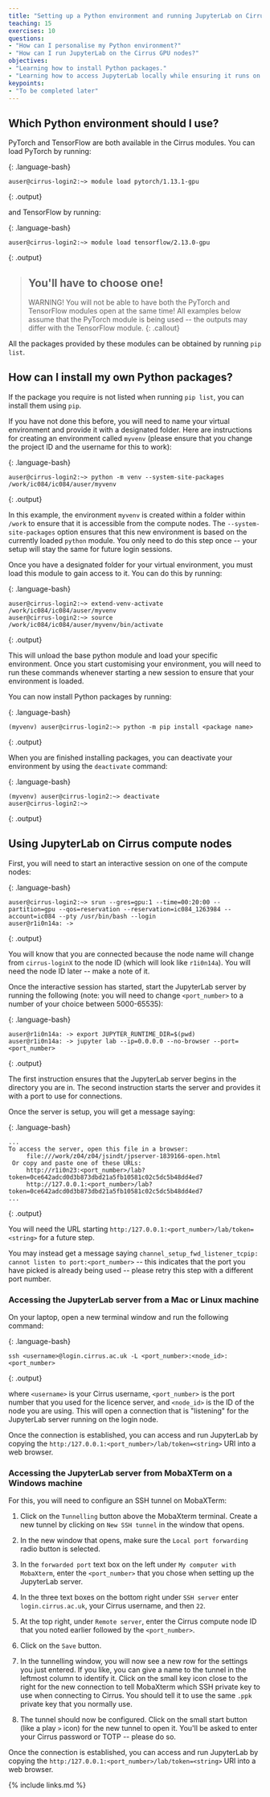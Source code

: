 ```yaml
---
title: "Setting up a Python environment and running JupyterLab on Cirrus compute nodes"
teaching: 15
exercises: 10
questions:
- "How can I personalise my Python environment?"
- "How can I run JupyterLab on the Cirrus GPU nodes?"
objectives:
- "Learning how to install Python packages."
- "Learning how to access JupyterLab locally while ensuring it runs on Cirrus GPU nodes"
keypoints:
- "To be completed later"
---
```


## Which Python environment should I use?

PyTorch and TensorFlow are both available in the Cirrus modules. You can load PyTorch by running:

{: .language-bash}
```
auser@cirrus-login2:~> module load pytorch/1.13.1-gpu
```
{: .output}

and TensorFlow by running:

{: .language-bash}
```
auser@cirrus-login2:~> module load tensorflow/2.13.0-gpu
```
{: .output}

> ## You'll have to choose one!
> WARNING! You will not be able to have both the PyTorch and TensorFlow
> modules open at the same time! All examples below assume that the
> PyTorch module is being used -- the outputs may differ with the
> TensorFlow module.
{: .callout}

All the packages provided by these modules can be obtained by running `pip list`.

## How can I install my own Python packages?

If the package you require is not listed when running `pip list`, you
can install them using `pip`.

If you have not done this before, you will need to name your virtual environment 
and provide it with a designated folder. Here are instructions for creating an
environment called `myvenv` (please ensure that you change the project ID and 
the username for this to work):

{: .language-bash}
```
auser@cirrus-login2:~> python -m venv --system-site-packages /work/ic084/ic084/auser/myvenv
```
{: .output}

In this example, the environment `myvenv` is created within a folder
within `/work` to ensure that it is accessible from the compute
nodes. The `--system-site-packages` option ensures that this new environment 
is based on the currently loaded `python` module. You only need to do this 
step once -- your setup will stay the same for future login sessions.

Once you have a designated folder for your virtual environment, you must load 
this module to gain access to it. You can do this by running:

{: .language-bash}
```
auser@cirrus-login2:~> extend-venv-activate /work/ic084/ic084/auser/myvenv
auser@cirrus-login2:~> source /work/ic084/ic084/auser/myvenv/bin/activate
```
{: .output}

This will unload the base python module and load your specific
environment. Once you start customising your environment, you will
need to run these commands whenever starting a new session to ensure
that your environment is loaded.

You can now install Python packages by running:

{: .language-bash}
```
(myvenv) auser@cirrus-login2:~> python -m pip install <package name>
```
{: .output}

When you are finished installing packages, you can deactivate your
environment by using the `deactivate` command:

{: .language-bash}
```
(myvenv) auser@cirrus-login2:~> deactivate
auser@cirrus-login2:~>
```
{: .output}

## Using JupyterLab on Cirrus compute nodes

First, you will need to start an interactive session on one of the compute nodes:

{: .language-bash}
```
auser@cirrus-login2:~> srun --gres=gpu:1 --time=00:20:00 --partition=gpu --qos=reservation --reservation=ic084_1263984 --account=ic084 --pty /usr/bin/bash --login
auser@r1i0n14a: ->
```
{: .output}

You will know that you are connected because the node name will
change from `cirrus-loginX` to the node ID (which will look like `r1i0n14a`).
You will need the node ID later -- make a note of it.

Once the interactive session has started, start the JupyterLab
server by running the following (note: you will need to change `<port_number>` to a number of your choice between 5000-65535):

{: .language-bash}
```
auser@r1i0n14a: -> export JUPYTER_RUNTIME_DIR=$(pwd)
auser@r1i0n14a: -> jupyter lab --ip=0.0.0.0 --no-browser --port=<port_number>
```
{: .output}

The first instruction ensures that the JupyterLab server begins in
the directory you are in. The second instruction starts the server
and provides it with a port to use for connections.

Once the server is setup, you will get a message saying:

{: .language-bash}
```
...
To access the server, open this file in a browser:
     file:///work/z04/z04/jsindt/jpserver-1839166-open.html
 Or copy and paste one of these URLs:
     http://r1i0n23:<port_number>/lab?token=0ce642adcd0d3b873dbd21a5fb10581c02c5dc5b48dd4ed7
     http://127.0.0.1:<port_number>/lab?token=0ce642adcd0d3b873dbd21a5fb10581c02c5dc5b48dd4ed7
...
```
{: .output}

You will need the URL starting `http:/127.0.0.1:<port_number>/lab/token=<string>` for a future step.

You may instead get a message saying
`channel_setup_fwd_listener_tcpip: cannot listen to port:<port_number>` -- this indicates that the port you have picked
is already being used -- please retry this step with a different
port number.

### Accessing the JupyterLab server from a Mac or Linux machine

On your laptop, open a new terminal window and run the following
command:

{: .language-bash}
```
ssh <username>@login.cirrus.ac.uk -L <port_number>:<node_id>:<port_number>
```
{: .output}

where `<username>` is your Cirrus username, `<port_number>` is the
port number that you used for the licence server, and `<node_id>` is
the ID of the node you are using. This will open a connection that
is "listening" for the JupyterLab server running on the login node.

Once the connection is established, you can access and run
JupyterLab by copying the `http:/127.0.0.1:<port_number>/lab/token=<string>` URl into a web browser.

### Accessing the JupyterLab server from MobaXTerm on a Windows machine

For this, you will need to configure an SSH tunnel on MobaXTerm:

  1. Click on the `Tunnelling` button above the MobaXterm terminal. Create a new tunnel by clicking on `New SSH tunnel` in the window that opens.

  2. In the new window that opens, make sure the `Local port forwarding` radio button is selected.

  3. In the `forwarded port` text box on the left under `My computer with MobaXterm`, enter the `<port_number>` that you chose when setting up the JupyterLab server.

  4. In the three text boxes on the bottom right under `SSH server` enter `login.cirrus.ac.uk`, your Cirrus username, and then `22`.

  5. At the top right, under `Remote server`, enter the Cirrus compute node ID that you noted earlier followed by the `<port_number>`.

  6. Click on the `Save` button.

  7. In the tunnelling window, you will now see a new row for the settings you just entered. If you like, you can give a name to the tunnel in the leftmost column to identify it. Click on the small key icon close to the right for the new connection to tell MobaXterm which SSH private key to use when connecting to Cirrus. You should tell it to use the same `.ppk` private key that you normally use.

  8. The tunnel should now be configured. Click on the small start button (like a play `>` icon) for the new tunnel to open it. You'll be asked to enter your Cirrus password or TOTP -- please do so.

Once the connection is established, you can access and run
JupyterLab by copying the `http:/127.0.0.1:<port_number>/lab/token=<string>` URl into a web browser.

{% include links.md %}


